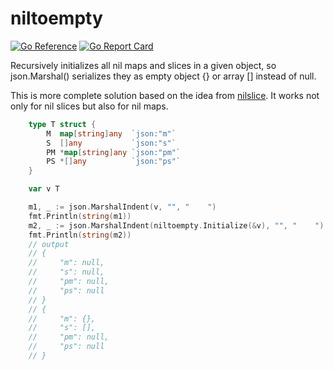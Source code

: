 # niltoempty
[![Go Reference](https://pkg.go.dev/badge/github.com/pkierski/niltoempty.svg)](https://pkg.go.dev/github.com/pkierski/niltoempty)
[![Go Report Card](https://goreportcard.com/badge/github.com/pkierski/niltoempty)](https://goreportcard.com/report/github.com/pkierski/niltoempty)

Recursively initializes all nil maps and slices in a given object, so json.Marshal() serializes they as empty object {} or array [] instead of null.

This is more complete solution based on the idea from [nilslice](https://github.com/golang-cz/nilslice). It works not only for nil slices but also for nil maps. 

```go
	type T struct {
		M  map[string]any  `json:"m"`
		S  []any           `json:"s"`
		PM *map[string]any `json:"pm"`
		PS *[]any          `json:"ps"`
	}

	var v T

	m1, _ := json.MarshalIndent(v, "", "    ")
	fmt.Println(string(m1))
	m2, _ := json.MarshalIndent(niltoempty.Initialize(&v), "", "    ")
	fmt.Println(string(m2))
	// output
	// {
	//     "m": null,
	//     "s": null,
	//     "pm": null,
	//     "ps": null
	// }
	// {
	//     "m": {},
	//     "s": [],
	//     "pm": null,
	//     "ps": null
	// }
```
